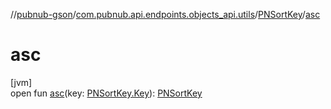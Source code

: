 //[pubnub-gson](../../../index.md)/[com.pubnub.api.endpoints.objects_api.utils](../index.md)/[PNSortKey](index.md)/[asc](asc.md)

# asc

[jvm]\
open fun [asc](asc.md)(key: [PNSortKey.Key](-key/index.md)): [PNSortKey](index.md)
